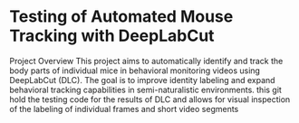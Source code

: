 # Testing of Automated Mouse Tracking with DeepLabCut
Project Overview
This project aims to automatically identify and track the body parts of individual mice in behavioral monitoring videos using DeepLabCut (DLC). The goal is to improve identity labeling and expand behavioral tracking capabilities in semi-naturalistic environments.
this git hold the testing code for the results of DLC and allows for visual inspection of the labeling of individual frames and short video segments 
